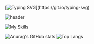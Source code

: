 [![Typing SVG](https://readme-typing-svg.demolab.com?font=Fira+Code&weight=500&size=60&pause=1000&color=1DF722&background=000000&center=true&vCenter=true&width=900&height=200&lines=%EC%9D%B4%EA%B3%B3%EC%97%90+%EB%82%B4%EC%9A%A9+%EC%9E%85%EB%A0%A5;Type+messages+everywhere!)](https://git.io/typing-svg)

![header](https://capsule-render.vercel.app/api?type=venom&color=auto&height=300&section=header&text=Hi!%20I'm%20JinWook-nl-Thank%20you%20for%20visiting&fontColor=ffffff&fontSize=90&descAlign=10)

[![My Skills](https://skillicons.dev/icons?i=apple,swift)](https://skillicons.dev)  

![Anurag's GitHub stats](https://github-readme-stats.vercel.app/api?username=jwl-98&show_icons=true&theme=radical)
![Top Langs](https://github-readme-stats.vercel.app/api/top-langs/?username=jwl-98&hide_progress=false)
